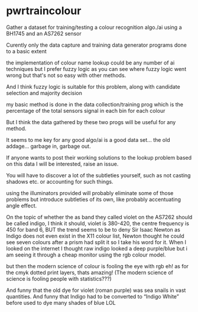 # pwrtraincolour
Gather a dataset for training/testing a colour recognition algo./ai using a BH1745 and an AS7262 sensor

Curently only the data capture and training data generator programs done to a basic extent

the implementation of colour name lookup could be any number of ai techniques but I prefer fuzzy logic as you can see where fuzzy logic went wrong but that's not so easy with other methods.

And I think fuzzy logic is suitable for this problem, along with candidate selection and majority decision

my basic method is done in the data collection/training prog which is the percentage of the total sensors signal in each bin for each colour

But I think the data gathered by these two progs will be useful for any method.

It seems to me key for any good algo/ai is a good data set... the old addage... garbage in, garbage out.

If anyone wants to post their working solutions to the lookup problem based on this data I will be interested, raise an issue.

You will have to discover a lot of the subtleties yourself, such as not casting shadows etc. or accounting for such things.

using the illuminators provided will probably eliminate some of those problems but introduce subtleties of its own, like probably accentuating angle effect.

On the topic of whether the as band they called violet on the AS7262  should be called indigo, I think it should, violet is 380-420, the centre frequency is 450 for band 6, BUT the trend seems to be to deny Sir Isaac Newton as Indigo does not even exist in the X11 colour list, Newton thought he could see seven colours after a prism had split it so I take his word for it.  When I looked on the internet I thought raw indigo looked a deep purple/blue but i am seeing it through a cheap monitor using the rgb colour model.

but then the modern science of colour is fooling the eye with rgb eh!  as for the cmyk dotted print layers, thats amazing!  (The modern science of science is fooling people with statistics???)
       
And funny that the old dye for violet (roman purple) was sea snails in vast quantities.  And funny that Indigo had to be converted to “Indigo White” before used to dye many shades of blue LOL
